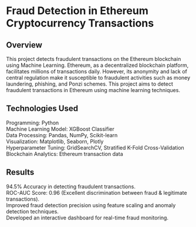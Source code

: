 # Fraud Detection in Ethereum Cryptocurrency Transactions

## Overview
This project detects fraudulent transactions on the Ethereum blockchain using Machine Learning. Ethereum, as a decentralized blockchain platform, facilitates millions of transactions daily. However, its anonymity and lack of central regulation make it susceptible to fraudulent activities such as money laundering, phishing, and Ponzi schemes. This project aims to detect fraudulent transactions in Ethereum using machine learning techniques.

## Technologies Used
Programming: Python  
Machine Learning Model: XGBoost Classifier  
Data Processing: Pandas, NumPy, Scikit-learn  
Visualization: Matplotlib, Seaborn, Plotly  
Hyperparameter Tuning: GridSearchCV, Stratified K-Fold Cross-Validation  
Blockchain Analytics: Ethereum transaction data

## Results
94.5% Accuracy in detecting fraudulent transactions.  
ROC-AUC Score: 0.96 (Excellent discrimination between fraud & legitimate transactions).  
Improved fraud detection precision using feature scaling and anomaly detection techniques.  
Developed an interactive dashboard for real-time fraud monitoring.
